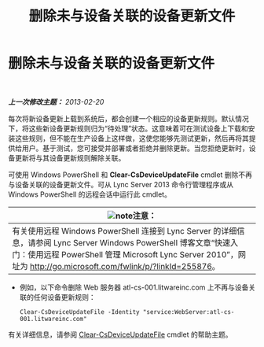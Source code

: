 ﻿---
title: 删除未与设备关联的设备更新文件
TOCTitle: 删除未与设备关联的设备更新文件
ms:assetid: ecebbf73-b456-4990-a91d-308b84d39404
ms:mtpsurl: https://technet.microsoft.com/zh-cn/library/JJ994084(v=OCS.15)
ms:contentKeyID: 52061150
ms.date: 05/19/2016
mtps_version: v=OCS.15
ms.translationtype: HT
---

# 删除未与设备关联的设备更新文件

 

_**上一次修改主题：** 2013-02-20_

每次将新设备更新上载到系统后，都会创建一个相应的设备更新规则。默认情况下，将这些新设备更新规则归为“待处理”状态。这意味着可在测试设备上下载和安装这些规则，但不能在生产设备上这样做，这使您能够先测试更新，然后再将其提供给用户。基于测试，您可接受并部署或者拒绝并删除更新。当您拒绝更新时，设备更新将与其设备更新规则解除关联。


可使用 Windows PowerShell 和 **Clear-CsDeviceUpdateFile** cmdlet 删除不再与设备关联的设备更新文件。可从 Lync Server 2013 命令行管理程序或从 Windows PowerShell 的远程会话中运行此 cmdlet。

<table>
<thead>
<tr class="header">
<th><img src="images/Dn783119.note(OCS.15).gif" title="note" alt="note" />注意：</th>
</tr>
</thead>
<tbody>
<tr class="odd">
<td>有关使用远程 Windows PowerShell 连接到 Lync Server 的详细信息，请参阅 Lync Server Windows PowerShell 博客文章“快速入门：使用远程 PowerShell 管理 Microsoft Lync Server 2010”，网址为 <a href="http://go.microsoft.com/fwlink/p/?linkid=255876">http://go.microsoft.com/fwlink/p/?linkId=255876</a>。</td>
</tr>
</tbody>
</table>



  - 例如，以下命令删除 Web 服务器 atl-cs-001.litwareinc.com 上不再与设备关联的任何设备更新规则：
    
        Clear-CsDeviceUpdateFile -Identity "service:WebServer:atl-cs-001.litwareinc.com"

有关详细信息，请参阅 [Clear-CsDeviceUpdateFile](https://docs.microsoft.com/en-us/powershell/module/skype/Clear-CsDeviceUpdateFile) cmdlet 的帮助主题。

